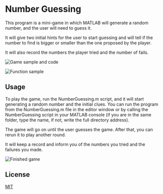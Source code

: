# Number Guessing

This program is a mini-game in which MATLAB will generate a random number, and the user will need to guess it. 

It will give two initial hints for the user to start guessing and will tell if the number to find is bigger or smaller than the one proposed by the player.

It will also record the numbers the player tried and the number of fails.

![Game sample and code](https://user-images.githubusercontent.com/82436702/183398213-a9b726df-7c7a-4e4b-8600-fce96d9ae731.png)

![Function sample](https://user-images.githubusercontent.com/82436702/183398151-39f0a0d7-78fe-4744-a977-1c8d9047619a.png)


## Usage

To play the game, run the NumberGuessing.m script, and it will start generating a random number and the initial clues. You can run the program from the NumberGuessing.m file in the editor window or by calling the NumberGuessing script in your MATLAB console (if you are in the same folder, type the name, if not, write the full directory address).

The game will go on until the user guesses the game. After that, you can rerun it to play another round.

It will keep a record and inform you of the numbers you tried and the failures you made.

![Finished game](https://user-images.githubusercontent.com/82436702/183398015-78758656-57dc-4bdd-a049-b114273f1b5f.png)

## License
[MIT](https://choosealicense.com/licenses/mit/)
